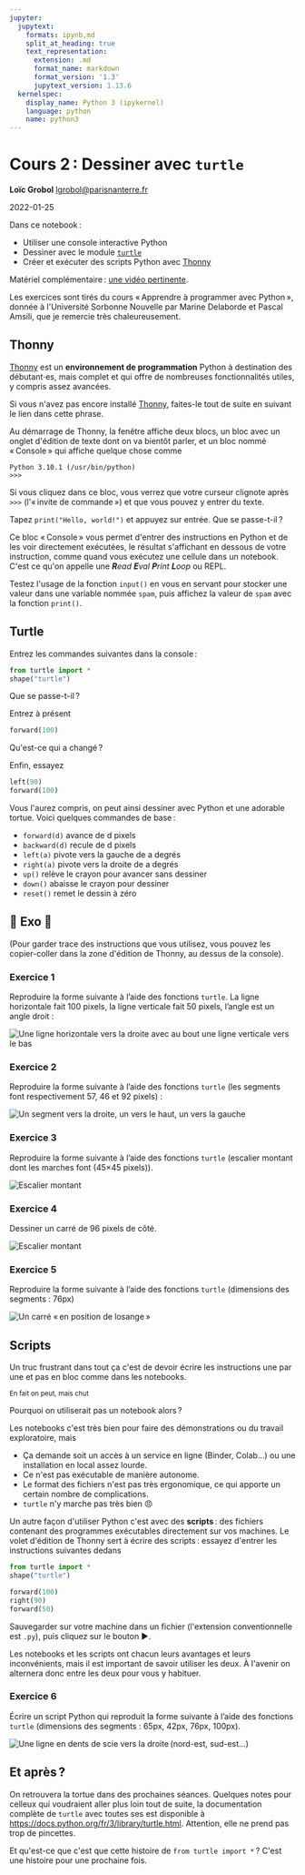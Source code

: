 ```yaml
---
jupyter:
  jupytext:
    formats: ipynb,md
    split_at_heading: true
    text_representation:
      extension: .md
      format_name: markdown
      format_version: '1.3'
      jupytext_version: 1.13.6
  kernelspec:
    display_name: Python 3 (ipykernel)
    language: python
    name: python3
---
```


<!-- LTeX: language=fr -->
<!-- #region slideshow={"slide_type": "slide"} -->
Cours 2 : Dessiner avec `turtle`
================================

**Loïc Grobol** [<lgrobol@parisnanterre.fr>](mailto:lgrobol@parisnanterre.fr)

2022-01-25
<!-- #endregion -->

Dans ce notebook :

- Utiliser une console interactive Python
- Dessiner avec le module [`turtle`](https://docs.python.org/3/library/turtle.html)
- Créer et exécuter des scripts Python avec [Thonny](https://thonny.org/)

Matériel complémentaire : [une vidéo pertinente](https://youtu.be/FN2RM-CHkuI).

Les exercices sont tirés du cours « Apprendre à programmer avec Python », donnée à l'Université
Sorbonne Nouvelle par Marine Delaborde et Pascal Amsili, que je remercie très chaleureusement.

## Thonny

[Thonny](https://thonny.org/) est un **environnement de programmation** Python à destination des
débutant⋅es, mais complet et qui offre de nombreuses fonctionnalités utiles, y compris assez
avancées.

Si vous n'avez pas encore installé [Thonny](https://thonny.org/), faites-le tout de suite en suivant
le lien dans cette phrase.

Au démarrage de Thonny, la fenêtre affiche deux blocs, un bloc avec un onglet d'édition de texte
dont on va bientôt parler, et un bloc nommé « Console » qui affiche quelque chose comme

```text
Python 3.10.1 (/usr/bin/python)
>>> 
```

Si vous cliquez dans ce bloc, vous verrez que votre curseur clignote après `>>>` (l'« invite de
commande ») et que vous pouvez y entrer du texte.

Tapez `print("Hello, world!")` et appuyez sur entrée. Que se passe-t-il ?


Ce bloc « Console » vous permet d'entrer des instructions en Python et de les voir directement exécutées, le résultat s'affichant en dessous de votre instruction, comme quand vous exécutez une cellule dans un notebook. C'est ce qu'on appelle une _**R**ead **E**val **P**rint **L**oop_ ou REPL.


Testez l'usage de la fonction `input()` en vous en servant pour stocker une valeur dans une variable nommée `spam`, puis affichez la valeur de `spam` avec la fonction `print()`.

## Turtle

<!-- #region -->
Entrez les commandes suivantes dans la console :

```python
from turtle import *
shape("turtle")
```

Que se passe-t-il ?
<!-- #endregion -->

<!-- #region -->
Entrez à présent

```python
forward(100)
```

Qu'est-ce qui a changé ?
<!-- #endregion -->

<!-- #region -->
Enfin, essayez

```python
left(90)
forward(100)
```
<!-- #endregion -->

Vous l'aurez compris, on peut ainsi dessiner avec Python et une adorable tortue. Voici quelques
commandes de base :

- `forward(d)` avance de d pixels
- `backward(d)` recule de d pixels
- `left(a)` pivote vers la gauche de a degrés
- `right(a)` pivote vers la droite de a degrés
- `up()` relève le crayon pour avancer sans dessiner
- `down()` abaisse le crayon pour dessiner
- `reset()` remet le dessin à zéro

## 🐢 Exo 🐢

(Pour garder trace des instructions que vous utilisez, vous pouvez les copier-coller dans la zone
d'édition de Thonny, au dessus de la console).

### Exercice 1

Reproduire la forme suivante à l’aide des fonctions `turtle`. La ligne horizontale fait 100 pixels, la
ligne verticale fait 50 pixels, l’angle est un angle droit :

![Une ligne horizontale vers la droite avec au bout une ligne verticale vers le bas](images/ex1.png)

### Exercice 2

Reproduire la forme suivante à l’aide des fonctions `turtle` (les segments font respectivement 57,
46 et 92 pixels) :

![Un segment vers la droite, un vers le haut, un vers la gauche](images/ex2.png)

### Exercice 3

Reproduire la forme suivante à l’aide des fonctions `turtle` (escalier montant dont les marches font
(45×45 pixels)).

![Escalier montant](images/ex3.png)

### Exercice 4

Dessiner un carré de 96 pixels de côté.

![Escalier montant](images/ex4.png)

### Exercice 5

Reproduire la forme suivante à l’aide des fonctions `turtle` (dimensions des segments : 76px)

![Un carré « en position de losange »](images/ex5.png)

<!-- #region -->
## Scripts

Un truc frustrant dans tout ça c'est de devoir écrire les instructions une par une et pas en bloc
comme dans les notebooks.

<small>En fait on peut, mais chut</small>

Pourquoi on utiliserait pas un notebook alors ?

Les notebooks c'est très bien pour faire des démonstrations ou du travail exploratoire, mais

- Ça demande soit un accès à un service en ligne (Binder, Colab…) ou une installation en local assez
  lourde.
- Ce n'est pas exécutable de manière autonome.
- Le format des fichiers n'est pas très ergonomique, ce qui apporte un certain nombre de
  complications.
- `turtle` n'y marche pas très bien 😠

Un autre façon d'utiliser Python c'est avec des **scripts** : des fichiers contenant des programmes
exécutables directement sur vos machines. Le volet d'édition de Thonny sert à écrire des scripts :
essayez d'entrer les instructions suivantes dedans

```python
from turtle import *
shape("turtle")

forward(100)
right(90)
forward(50)
```

Sauvegarder sur votre machine dans un fichier (l'extension conventionnelle est `.py`), puis cliquez
sur le bouton ▶️.

<!-- #endregion -->

Les notebooks et les scripts ont chacun leurs avantages et leurs inconvénients, mais il est
important de savoir utiliser les deux. À l'avenir on alternera donc entre les deux pour vous y
habituer.

### Exercice 6

Écrire un script Python qui reproduit la forme suivante à l’aide des fonctions `turtle` (dimensions
des segments : 65px, 42px, 76px, 100px).

![Une ligne en dents de scie vers la droite (nord-est, sud-est…)](images/ex6.png)

## Et après ?

On retrouvera la tortue dans des prochaines séances. Quelques notes pour celleux qui voudraient
aller plus loin tout de suite, la documentation complète de `turtle` avec toutes ses est disponible
à <https://docs.python.org/fr/3/library/turtle.html>. Attention, elle ne prend pas trop de
pincettes.

Et qu'est-ce que c'est que cette histoire de `from turtle import *` ? C'est une histoire pour une
prochaine fois.